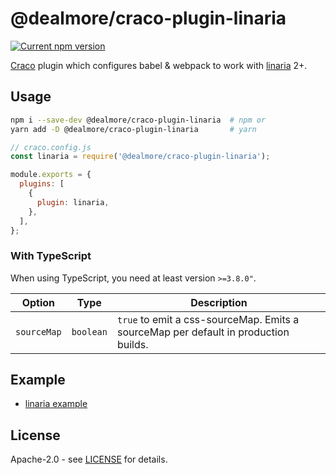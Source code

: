 # @dealmore/craco-plugin-linaria

[![Current npm version](https://img.shields.io/npm/v/@dealmore/craco-plugin-linaria.svg)](https://www.npmjs.com/package/@dealmore/craco-plugin-linaria)

[Craco](https://github.com/gsoft-inc/craco) plugin which configures babel & webpack to work with [linaria](https://linaria.dev/) 2+.

## Usage

```sh
npm i --save-dev @dealmore/craco-plugin-linaria  # npm or
yarn add -D @dealmore/craco-plugin-linaria       # yarn
```

```js
// craco.config.js
const linaria = require('@dealmore/craco-plugin-linaria');

module.exports = {
  plugins: [
    {
      plugin: linaria,
    },
  ],
};
```

### With TypeScript

When using TypeScript, you need at least version `>=3.8.0"`.

| Option      | Type      | Description                                                                         |
| ----------- | --------- | ----------------------------------------------------------------------------------- |
| `sourceMap` | `boolean` | `true` to emit a css-sourceMap. Emits a sourceMap per default in production builds. |

## Example

- [linaria example](https://github.com/dealmore/craco-plugins/tree/main/examples/linaria)

## License

Apache-2.0 - see [LICENSE](./LICENSE) for details.
